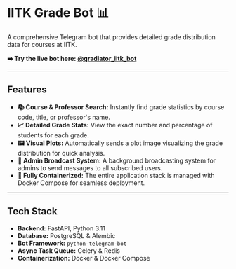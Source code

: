# IITK Grade Bot 📊

A comprehensive Telegram bot that provides detailed grade distribution data for courses at IITK.

**➡️ Try the live bot here: [@gradiator_iitk_bot](https://t.me/gradiator_iitk_bot)**

---

## Features

* **📚 Course & Professor Search:** Instantly find grade statistics by course code, title, or professor's name.
* **📈 Detailed Grade Stats:** View the exact number and percentage of students for each grade.
* **🖼️ Visual Plots:** Automatically sends a plot image visualizing the grade distribution for quick analysis.
* **📢 Admin Broadcast System:** A background broadcasting system for admins to send messages to all subscribed users.
* **🚀 Fully Containerized:** The entire application stack is managed with Docker Compose for seamless deployment.

---

## Tech Stack

* **Backend:** FastAPI, Python 3.11
* **Database:** PostgreSQL & Alembic
* **Bot Framework:** `python-telegram-bot`
* **Async Task Queue:** Celery & Redis
* **Containerization:** Docker & Docker Compose